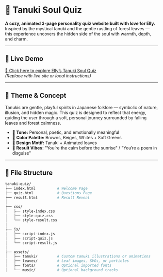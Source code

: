 # 🍂 Tanuki Soul Quiz

**A cozy, animated 3-page personality quiz website built with love for Elly.**  
Inspired by the mystical tanuki and the gentle rustling of forest leaves — this experience uncovers the hidden side of the soul with warmth, depth, and charm.

---

## 🌸 Live Demo  
[🔗 Click here to explore Elly’s Tanuki Soul Quiz](#)  
_(Replace with live site or local instructions)_

---

## 🌿 Theme & Concept

Tanukis are gentle, playful spirits in Japanese folklore — symbolic of nature, illusion, and hidden magic. This quiz is designed to reflect that energy, guiding the user through a soft, personal journey surrounded by falling leaves and forest calmness.

- 🎋 **Tone:** Personal, poetic, and emotionally meaningful  
- 🎨 **Color Palette:** Browns, Beiges, Whites + Soft Greens  
- 🐾 **Design Motif:** Tanuki + Animated leaves  
- 💭 **Result Vibes:** "You’re the calm before the sunrise" / "You’re a poem in disguise"

---

## 🧩 File Structure

```bash
tanuki-quiz/
├── index.html          # Welcome Page
├── quiz.html           # Questions Page
├── result.html         # Result Reveal
│
├── css/
│   ├── style-index.css
│   ├── style-quiz.css
│   └── style-result.css
│
├── js/
│   ├── script-index.js
│   ├── script-quiz.js
│   └── script-result.js
│
├── assets/
│   ├── tanuki/         # Custom tanuki illustrations or animations
│   ├── leaves/         # Leaf images, SVGs, or particles
│   ├── fonts/          # Optional imported fonts
│   └── music/          # Optional background tracks
